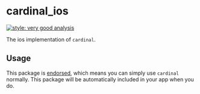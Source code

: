 # cardinal_ios

[![style: very good analysis][very_good_analysis_badge]][very_good_analysis_link]

The ios implementation of `cardinal`.

## Usage

This package is [endorsed][endorsed_link], which means you can simply use `cardinal`
normally. This package will be automatically included in your app when you do.

[endorsed_link]: https://flutter.dev/docs/development/packages-and-plugins/developing-packages#endorsed-federated-plugin
[very_good_analysis_badge]: https://img.shields.io/badge/style-very_good_analysis-B22C89.svg
[very_good_analysis_link]: https://pub.dev/packages/very_good_analysis